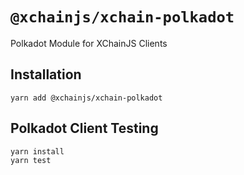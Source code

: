 # `@xchainjs/xchain-polkadot`

Polkadot Module for XChainJS Clients

## Installation

```
yarn add @xchainjs/xchain-polkadot
```

## Polkadot Client Testing

```
yarn install
yarn test
```
